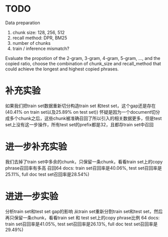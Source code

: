 # TODO

Data preparation
1. chunk size: 128, 256, 512
2. recall method: DPR, BM25
3. number of chunks
4. train / inference mismatch?

Evaluate the propotion of the 2-gram, 3-gram, 4-gram, 5-gram, ..., and the copied ratio, choose the combination of chunk_size and recall_method that could achieve the longest and highest copied phrases.

# 补充实验

如果我们把train set数据重新切分构造train set 和test set，这个gap还是存在(40.41% on train set以及25.89% on test set))
怀疑是因为一个document切分成多个chunk之后，这些chunk被准确召回了所以引入的相关数据更多，但是test set上没有这一步操作，所有test set的prefix都是32，且都存train set中召回

# 进一步补充实验

我们去掉了train set中多余的chunk，只保留一条chunk，看看train set上的copy phrase召回率有多高
召回64 docs: train set召回率是40.06%, test set召回率是25.11%, full doc test set召回率是28.54%)

# 进进一步实验
分析train set和test set gap的影响
从train set重新分割train set和test set，然后再只保留一条chunk，看看train set 和 test set上的copy phrase比例
64 docs: train set召回率是41.05%, test set召回率是26.13%, full doc test set召回率是29.49%)

